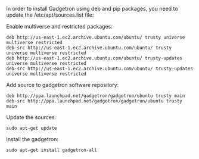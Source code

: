 In order to install Gadgetron using deb and pip packages, you need to update the /etc/apt/sources.list file:

Enable multiverse and restricted packages:

    deb http://us-east-1.ec2.archive.ubuntu.com/ubuntu/ trusty universe multiverse restricted
    deb-src http://us-east-1.ec2.archive.ubuntu.com/ubuntu/ trusty universe multiverse restricted
    deb http://us-east-1.ec2.archive.ubuntu.com/ubuntu/ trusty-updates universe multiverse restricted
    deb-src http://us-east-1.ec2.archive.ubuntu.com/ubuntu/ trusty-updates universe multiverse restricted

Add source to gadgetron software repository:

    deb http://ppa.launchpad.net/gadgetron/gadgetron/ubuntu trusty main
    deb-src http://ppa.launchpad.net/gadgetron/gadgetron/ubuntu trusty main

Update the sources:

    sudo apt-get update

Install the gadgetron:

    sudo apt-get install gadgetron-all



